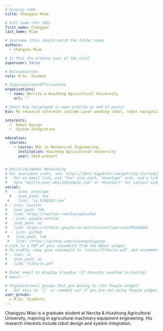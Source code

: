 ```yaml
---
# Display name
title: Changyou Miao 

# Full name (for SEO)
first_name: Changyou
last_name: Miao

# Username (this should match the folder name)
authors:
  - Changyou Miao 

# Is this the primary user of the site?
superuser: false

# Role/position
role: M.Sc. Student

# Organizations/Affiliations
organizations:
  - name: Nercita & Huazhong Agricultural University
    url: ''

# Short bio (displayed in user profile at end of posts)
bio: My research interests include Laser weeding robot, robot navigation, machine vision.

interests:
  -  Robot Design
  -  System Integration

education:
  courses:
    - course: MSc in Mechanical Engineering
      institution: Huazhong Agricultural University
      year: 2024-present


# Social/Academic Networking
# For available icons, see: https://docs.hugoblox.com/getting-started/page-builder/#icons
#   For an email link, use "fas" icon pack, "envelope" icon, and a link in the
#   form "mailto:your-email@example.com" or "#contact" for contact widget.
social:
#   - icon: envelope
  #   icon_pack: fas
 #    link: 'cy_579@163.com'
# - icon: twitter
#   icon_pack: fab
#   link: https://twitter.com/GeorgeCushen
#  - icon: google-scholar
#   icon_pack: ai
#   link: https://scholar.google.co.uk/citations?user=sIwtMXoAAAAJ
#  - icon: github
 #   icon_pack: fab
 #   link: /https://github.com/taiyangzhigaung
# Link to a PDF of your resume/CV from the About widget.
# To enable, copy your resume/CV to `static/files/cv.pdf` and uncomment the lines below.
# - icon: cv
#   icon_pack: ai
#   link: files/cv.pdf

# Enter email to display Gravatar (if Gravatar enabled in Config)
# email: ''

# Organizational groups that you belong to (for People widget)
#   Set this to `[]` or comment out if you are not using People widget.
user_groups:
  - M.Sc. Students
---
```


Changyou Miao  is a graduate student at Nercita & Huazhong Agricultural University, majoring in agricultural machinery equipment engineering. His research interests include robot design and system integration.
